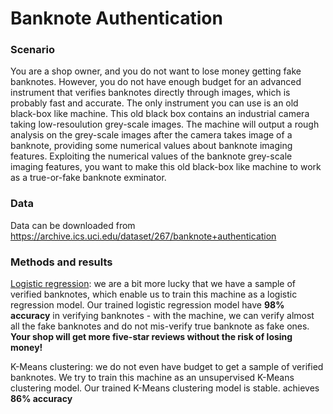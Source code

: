 # Banknote Authentication

### Scenario
You are a shop owner, and you do not want to lose money getting fake banknotes. However, you do not have enough budget for an advanced instrument that verifies banknotes directly through images, which is probably fast and accurate. The only instrument you can use is an old black-box like machine. This old black box contains an industrial camera taking low-resoulution grey-scale images. The machine will output a rough analysis on the grey-scale images after the camera takes image of a banknote, providing some numerical values about banknote imaging features. Exploiting the numerical values of the banknote grey-scale imaging features, you want to make this old black-box like machine to work as a true-or-fake banknote exminator.

### Data
Data can be downloaded from https://archive.ics.uci.edu/dataset/267/banknote+authentication

### Methods and results
[Logistic regression](https://github.com/danicychao/banknote_authentication/blob/main/banknote_logistic.ipynb): we are a bit more lucky that we have a sample of verified banknotes, which enable us to train this machine as a logistic regression model. Our trained logistic regression model have **98% accuracy** in verifying banknotes - with the machine, we can verify almost all the fake banknotes and do not mis-verify true banknote as fake ones. **Your shop will get more five-star reviews without the risk of losing money!**

K-Means clustering: we do not even have budget to get a sample of verified banknotes. We try to train this machine as an unsupervised K-Means clustering model. Our trained K-Means clustering model is stable.
achieves **86% accuracy**
